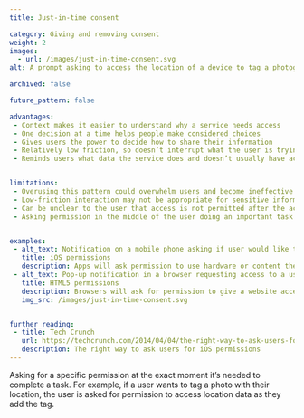 ```yaml
---
title: Just-in-time consent

category: Giving and removing consent
weight: 2
images:
  - url: /images/just-in-time-consent.svg
alt: A prompt asking to access the location of a device to tag a photograph.

archived: false

future_pattern: false

advantages:
 - Context makes it easier to understand why a service needs access
 - One decision at a time helps people make considered choices
 - Gives users the power to decide how to share their information
 - Relatively low friction, so doesn’t interrupt what the user is trying to do
 - Reminds users what data the service does and doesn’t usually have access to


limitations:
 - Overusing this pattern could overwhelm users and become ineffective
 - Low-friction interaction may not be appropriate for sensitive information
 - Can be unclear to the user that access is not permitted after the activity has finished
 - Asking permission in the middle of the user doing an important task may mean they don’t have the time to consider the implications of this consent


examples:
 - alt_text: Notification on a mobile phone asking if user would like to share their location in a chat.
   title: iOS permissions
   description: Apps will ask permission to use hardware or content the first time an app requires it
 - alt_text: Pop-up notification in a browser requesting access to a user's location information.
   title: HTML5 permissions
   description: Browsers will ask for permission to give a website access to a webcam, microphone or location when a website requests it.
   img_src: /images/just-in-time-consent.svg


further_reading:
 - title: Tech Crunch
   url: https://techcrunch.com/2014/04/04/the-right-way-to-ask-users-for-ios-permissions/
   description: The right way to ask users for iOS permissions
---
```


Asking for a specific permission at the exact moment it’s needed to complete a task. For example, if a user wants to tag a photo with their location, the user is asked for permission to access location data as they add the tag.
